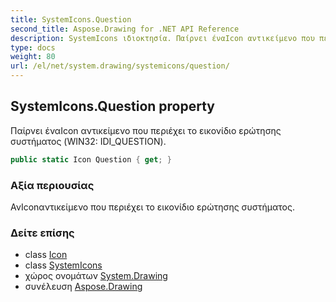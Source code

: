 ```yaml
---
title: SystemIcons.Question
second_title: Aspose.Drawing for .NET API Reference
description: SystemIcons ιδιοκτησία. Παίρνει έναIcon αντικείμενο που περιέχει το εικονίδιο ερώτησης συστήματος WIN32 IDI_QUESTION.
type: docs
weight: 80
url: /el/net/system.drawing/systemicons/question/
---
```

## SystemIcons.Question property

Παίρνει έναIcon αντικείμενο που περιέχει το εικονίδιο ερώτησης συστήματος (WIN32: IDI_QUESTION).

```csharp
public static Icon Question { get; }
```

### Αξία περιουσίας

ΑνIconαντικείμενο που περιέχει το εικονίδιο ερώτησης συστήματος.

### Δείτε επίσης

* class [Icon](../../icon/)
* class [SystemIcons](../)
* χώρος ονομάτων [System.Drawing](../../systemicons/)
* συνέλευση [Aspose.Drawing](../../../)


